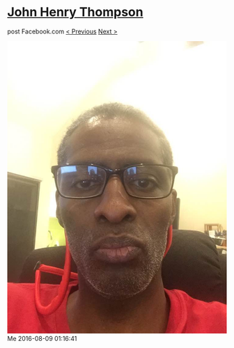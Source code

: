 # [John Henry Thompson](../README.md)
post Facebook.com
[< Previous](2016-08-09-5.md) [Next >](2016-08-08-1.md)

[![](../media/2016-08-09/Timeline-Photos-Me.jpg)](../README.md)
Me
2016-08-09 01:16:41